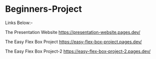 # Beginners-Project
Links Below:-  


The Presentation Website
https://presentation-website.pages.dev/

The Easy Flex Box Project
https://easy-flex-box-project.pages.dev/

The Easy Flex Box Project-2
https://easy-flex-box-project-2.pages.dev/
